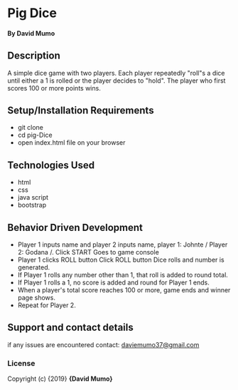 # Pig Dice
#### By **David Mumo**
## Description
A simple dice game with two players. Each player repeatedly "roll"s a dice until either a 1 is rolled or the player decides to "hold". The player who first scores 100 or more points wins.

## Setup/Installation Requirements
* git clone
* cd pig-Dice
* open index.html file on your browser

## Technologies Used
* html
* css
* java script
* bootstrap

## Behavior Driven Development
* Player 1 inputs name and player 2 inputs name,	player 1: Johnte / Player 2: Godana /. Click START	Goes to game console
* Player 1 clicks ROLL button Click ROLL button	Dice rolls and number is generated.
* If Player 1 rolls any number other than 1, that roll is added to round total.
* If Player 1 rolls a 1, no score is added and round for Player 1 ends.
* When a player's total score reaches 100 or more, game ends and winner page shows.
* Repeat for Player 2.

## Support and contact details
if any issues are encountered contact:
daviemumo37@gmail.com

### License
Copyright (c) {2019} **{David Mumo}**
